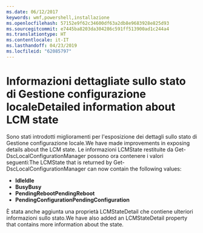 ```yaml
---
ms.date: 06/12/2017
keywords: wmf,powershell,installazione
ms.openlocfilehash: 57152e9f62c34600df63a2db8e9683928e825d93
ms.sourcegitcommit: e7445ba8203da304286c591ff513900ad1c244a4
ms.translationtype: HT
ms.contentlocale: it-IT
ms.lasthandoff: 04/23/2019
ms.locfileid: "62085797"
---
```

# <a name="detailed-information-about-lcm-state"></a><span data-ttu-id="834a7-102">Informazioni dettagliate sullo stato di Gestione configurazione locale</span><span class="sxs-lookup"><span data-stu-id="834a7-102">Detailed information about LCM state</span></span>

<span data-ttu-id="834a7-103">Sono stati introdotti miglioramenti per l'esposizione dei dettagli sullo stato di Gestione configurazione locale.</span><span class="sxs-lookup"><span data-stu-id="834a7-103">We have made improvements in exposing details about the LCM state.</span></span> <span data-ttu-id="834a7-104">Le informazioni LCMState restituite da Get-DscLocalConfigurationManager possono ora contenere i valori seguenti:</span><span class="sxs-lookup"><span data-stu-id="834a7-104">The LCMState that is returned by Get-DscLocalConfigurationManager can now contain the following values:</span></span>

* <span data-ttu-id="834a7-105">**Idle**</span><span class="sxs-lookup"><span data-stu-id="834a7-105">**Idle**</span></span>
* <span data-ttu-id="834a7-106">**Busy**</span><span class="sxs-lookup"><span data-stu-id="834a7-106">**Busy**</span></span>
* <span data-ttu-id="834a7-107">**PendingReboot**</span><span class="sxs-lookup"><span data-stu-id="834a7-107">**PendingReboot**</span></span>
* <span data-ttu-id="834a7-108">**PendingConfiguration**</span><span class="sxs-lookup"><span data-stu-id="834a7-108">**PendingConfiguration**</span></span>

<span data-ttu-id="834a7-109">È stata anche aggiunta una proprietà LCMStateDetail che contiene ulteriori informazioni sullo stato.</span><span class="sxs-lookup"><span data-stu-id="834a7-109">We have also added an LCMStateDetail property that contains more information about the state.</span></span>

